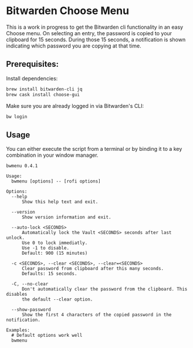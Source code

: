 # Bitwarden Choose Menu

This is a work in progress to get the Bitwarden cli functionality in an easy Choose menu.
On selecting an entry, the password is copied to your clipboard for 15 seconds.
During those 15 seconds, a notification is shown indicating which password you
are copying at that time.

## Prerequisites:

Install dependencies:

```bash
brew install bitwarden-cli jq
brew cask install choose-gui
```

Make sure you are already logged in via Bitwarden's CLI:

```bash
bw login
```

## Usage

You can either execute the script from a terminal or by binding it to a key
combination in your window manager.

```
bwmenu 0.4.1

Usage:
  bwmenu [options] -- [rofi options]

Options:
  --help
      Show this help text and exit.

  --version
      Show version information and exit.

  --auto-lock <SECONDS>
      Automatically lock the Vault <SECONDS> seconds after last unlock.
      Use 0 to lock immediatly.
      Use -1 to disable.
      Default: 900 (15 minutes)

  -c <SECONDS>, --clear <SECONDS>, --clear=<SECONDS>
      Clear password from clipboard after this many seconds.
      Defaults: 15 seconds.

  -C, --no-clear
      Don't automatically clear the password from the clipboard. This disables
      the default --clear option.

  --show-password
      Show the first 4 characters of the copied password in the notification.

Examples:
  # Default options work well
  bwmenu
```

